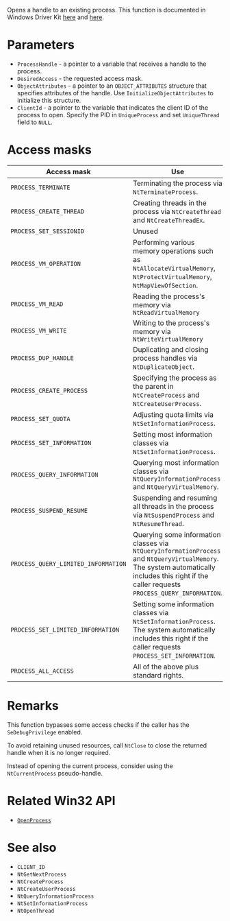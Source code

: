 Opens a handle to an existing process. This function is documented in Windows Driver Kit [here](https://learn.microsoft.com/en-us/windows-hardware/drivers/ddi/ntddk/nf-ntddk-ntopenprocess) and [here](https://learn.microsoft.com/en-us/windows-hardware/drivers/ddi/ntddk/nf-ntddk-zwopenprocess).

# Parameters
 - `ProcessHandle` - a pointer to a variable that receives a handle to the process.
 - `DesiredAccess` - the requested access mask.
 - `ObjectAttributes` - a pointer to an `OBJECT_ATTRIBUTES` structure that specifies attributes of the handle. Use `InitializeObjectAttributes` to initialize this structure.
 - `ClientId` - a pointer to the variable that indicates the client ID of the process to open. Specify the PID in `UniqueProcess` and set `UniqueThread` field to `NULL`.

# Access masks

Access mask                         | Use
----------------------------------- | -----
`PROCESS_TERMINATE`                 | Terminating the process via `NtTerminateProcess`.
`PROCESS_CREATE_THREAD`             | Creating threads in the process via `NtCreateThread` and `NtCreateThreadEx`.
`PROCESS_SET_SESSIONID`             | Unused
`PROCESS_VM_OPERATION`              | Performing various memory operations such as `NtAllocateVirtualMemory`, `NtProtectVirtualMemory`, `NtMapViewOfSection`.
`PROCESS_VM_READ`                   | Reading the process's memory via `NtReadVirtualMemory`
`PROCESS_VM_WRITE`                  | Writing to the process's memory via `NtWriteVirtualMemory`
`PROCESS_DUP_HANDLE`                | Duplicating and closing process handles via `NtDuplicateObject`.
`PROCESS_CREATE_PROCESS`            | Specifying the process as the parent in `NtCreateProcess` and `NtCreateUserProcess`.
`PROCESS_SET_QUOTA`                 | Adjusting  quota limits via `NtSetInformationProcess`.
`PROCESS_SET_INFORMATION`           | Setting most information classes via `NtSetInformationProcess`.
`PROCESS_QUERY_INFORMATION`         | Querying most information classes via `NtQueryInformationProcess` and `NtQueryVirtualMemory`.
`PROCESS_SUSPEND_RESUME`            | Suspending and resuming all threads in the process via `NtSuspendProcess` and `NtResumeThread`.
`PROCESS_QUERY_LIMITED_INFORMATION` | Querying some information classes via `NtQueryInformationProcess` and `NtQueryVirtualMemory`. The system automatically includes this right if the caller requests `PROCESS_QUERY_INFORMATION`.
`PROCESS_SET_LIMITED_INFORMATION`   | Setting some information classes via `NtSetInformationProcess`. The system automatically includes this right if the caller requests `PROCESS_SET_INFORMATION`.
`PROCESS_ALL_ACCESS`                | All of the above plus standard rights.

# Remarks
This function bypasses some access checks if the caller has the `SeDebugPrivilege` enabled.

To avoid retaining unused resources, call `NtClose` to close the returned handle when it is no longer required.

Instead of opening the current process, consider using the `NtCurrentProcess` pseudo-handle.

# Related Win32 API
 - [`OpenProcess`](https://learn.microsoft.com/en-us/windows/win32/api/processthreadsapi/nf-processthreadsapi-openprocess)
 
# See also
 - `CLIENT_ID`
 - `NtGetNextProcess`
 - `NtCreateProcess`
 - `NtCreateUserProcess`
 - `NtQueryInformationProcess`
 - `NtSetInformationProcess`
 - `NtOpenThread`

